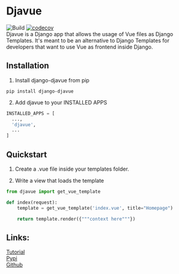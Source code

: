 # Djavue

![Build](https://travis-ci.com/brenodega28/django-djavue.svg?branch=main&status=passed)
[![codecov](https://codecov.io/gh/brenodega28/django-djavue/branch/main/graph/badge.svg?token=UYLA6IFYOL)](https://codecov.io/gh/brenodega28/django-djavue)\
Djavue is a Django app that allows the usage of Vue files as Django Templates.
It's meant to be an alternative to Django Templates for developers that want to use Vue as frontend inside Django.

## Installation

1. Install django-djavue from pip

```
pip install django-djavue
```

2. Add djavue to your INSTALLED APPS

```python
INSTALLED_APPS = [
  ...,
  'djavue',
  ...
]
```

## Quickstart

1. Create a .vue file inside your templates folder.

2. Write a view that loads the template

```python
from djavue import get_vue_template

def index(request):
    template = get_vue_template('index.vue', title="Homepage")

    return template.render({"""context here"""})
```

## Links:

[Tutorial](https://github.com/brenodega28/django-djavue/wiki/0.-Tutorial)\
[Pypi](https://pypi.org/project/django-djavue/)\
[Github](https://github.com/brenodega28/django-djavue)

